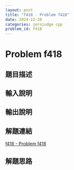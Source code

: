 ```yaml
---
layout: post
title: "f418 - Problem f418"
date: 2024-12-20
categories: zerojudge cpp
problem_id: f418
---
```


# Problem f418

## 題目描述



## 輸入說明



## 輸出說明



## 解題連結

[f418 - Problem f418](https://zerojudge.tw/ShowProblem?problemid=f418)

## 解題思路

